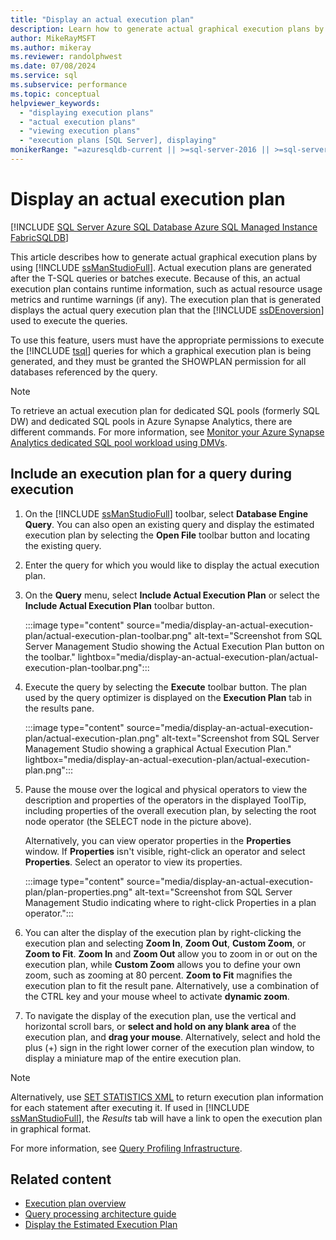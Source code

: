 ```yaml
---
title: "Display an actual execution plan"
description: Learn how to generate actual graphical execution plans by using SQL Server Management Studio. An actual graphical execution plan contains runtime information.
author: MikeRayMSFT
ms.author: mikeray
ms.reviewer: randolphwest
ms.date: 07/08/2024
ms.service: sql
ms.subservice: performance
ms.topic: conceptual
helpviewer_keywords:
  - "displaying execution plans"
  - "actual execution plans"
  - "viewing execution plans"
  - "execution plans [SQL Server], displaying"
monikerRange: "=azuresqldb-current || >=sql-server-2016 || >=sql-server-linux-2017 || =azuresqldb-mi-current || =fabric"
---
```

# Display an actual execution plan

[!INCLUDE [SQL Server Azure SQL Database Azure SQL Managed Instance FabricSQLDB](../../includes/applies-to-version/sql-asdb-asdbmi-fabricsqldb.md)]

This article describes how to generate actual graphical execution plans by using [!INCLUDE [ssManStudioFull](../../includes/ssmanstudiofull-md.md)]. Actual execution plans are generated after the T-SQL queries or batches execute. Because of this, an actual execution plan contains runtime information, such as actual resource usage metrics and runtime warnings (if any). The execution plan that is generated displays the actual query execution plan that the [!INCLUDE [ssDEnoversion](../../includes/ssdenoversion-md.md)] used to execute the queries.

To use this feature, users must have the appropriate permissions to execute the [!INCLUDE [tsql](../../includes/tsql-md.md)] queries for which a graphical execution plan is being generated, and they must be granted the SHOWPLAN permission for all databases referenced by the query.

> [!NOTE]  
> To retrieve an actual execution plan for dedicated SQL pools (formerly SQL DW) and dedicated SQL pools in Azure Synapse Analytics, there are different commands. For more information, see [Monitor your Azure Synapse Analytics dedicated SQL pool workload using DMVs](/azure/synapse-analytics/sql-data-warehouse/sql-data-warehouse-manage-monitor#monitor-query-execution).

## Include an execution plan for a query during execution

1. On the [!INCLUDE [ssManStudioFull](../../includes/ssmanstudiofull-md.md)] toolbar, select **Database Engine Query**. You can also open an existing query and display the estimated execution plan by selecting the **Open File** toolbar button and locating the existing query.

1. Enter the query for which you would like to display the actual execution plan.

1. On the **Query** menu, select **Include Actual Execution Plan** or select the **Include Actual Execution Plan** toolbar button.

   :::image type="content" source="media/display-an-actual-execution-plan/actual-execution-plan-toolbar.png" alt-text="Screenshot from SQL Server Management Studio showing the Actual Execution Plan button on the toolbar." lightbox="media/display-an-actual-execution-plan/actual-execution-plan-toolbar.png":::

1. Execute the query by selecting the **Execute** toolbar button. The plan used by the query optimizer is displayed on the **Execution Plan** tab in the results pane.

   :::image type="content" source="media/display-an-actual-execution-plan/actual-execution-plan.png" alt-text="Screenshot from SQL Server Management Studio showing a graphical Actual Execution Plan." lightbox="media/display-an-actual-execution-plan/actual-execution-plan.png":::

1. Pause the mouse over the logical and physical operators to view the description and properties of the operators in the displayed ToolTip, including properties of the overall execution plan, by selecting the root node operator (the SELECT node in the picture above).

   Alternatively, you can view operator properties in the **Properties** window. If **Properties** isn't visible, right-click an operator and select **Properties**. Select an operator to view its properties.

   :::image type="content" source="media/display-an-actual-execution-plan/plan-properties.png" alt-text="Screenshot from SQL Server Management Studio indicating where to right-click Properties in a plan operator.":::

1. You can alter the display of the execution plan by right-clicking the execution plan and selecting **Zoom In**, **Zoom Out**, **Custom Zoom**, or **Zoom to Fit**. **Zoom In** and **Zoom Out** allow you to zoom in or out on the execution plan, while **Custom Zoom** allows you to define your own zoom, such as zooming at 80 percent. **Zoom to Fit** magnifies the execution plan to fit the result pane. Alternatively, use a combination of the CTRL key and your mouse wheel to activate **dynamic zoom**.

1. To navigate the display of the execution plan, use the vertical and horizontal scroll bars, or **select and hold on any blank area** of the execution plan, and **drag your mouse**. Alternatively, select and hold the plus (+) sign in the right lower corner of the execution plan window, to display a miniature map of the entire execution plan.

> [!NOTE]  
> Alternatively, use [SET STATISTICS XML](../../t-sql/statements/set-statistics-xml-transact-sql.md) to return execution plan information for each statement after executing it. If used in [!INCLUDE [ssManStudioFull](../../includes/ssmanstudiofull-md.md)], the *Results* tab will have a link to open the execution plan in graphical format.

For more information, see [Query Profiling Infrastructure](query-profiling-infrastructure.md).

## Related content

- [Execution plan overview](execution-plans.md)
- [Query processing architecture guide](../query-processing-architecture-guide.md)
- [Display the Estimated Execution Plan](display-the-estimated-execution-plan.md)
